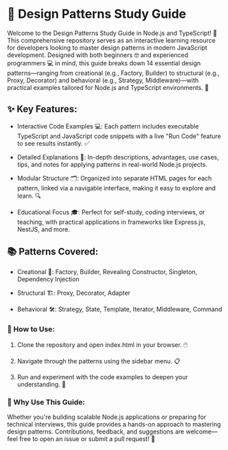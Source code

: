  # 🎨 Design Patterns Study Guide

Welcome to the Design Patterns Study Guide in Node.js and TypeScript! 🌟 This comprehensive repository serves as an interactive learning resource for developers looking to master design patterns in modern JavaScript development. Designed with both beginners 🤓 and experienced programmers 💻 in mind, this guide breaks down 14 essential design patterns—ranging from creational (e.g., Factory, Builder) to structural (e.g., Proxy, Decorator) and behavioral (e.g., Strategy, Middleware)—with practical examples tailored for Node.js and TypeScript environments. 🚀

## ✨ Key Features:

- Interactive Code Examples 💻: Each pattern includes executable TypeScript and JavaScript code snippets with a live "Run Code" feature to see results instantly. ✅

- Detailed Explanations 📝: In-depth descriptions, advantages, use cases, tips, and notes for applying patterns in real-world Node.js projects.

- Modular Structure 🗂️: Organized into separate HTML pages for each pattern, linked via a navigable interface, making it easy to explore and learn. 🔍

- Educational Focus 🎓: Perfect for self-study, coding interviews, or teaching, with practical applications in frameworks like Express.js, NestJS, and more.

## 📚 Patterns Covered:

- Creational 🌱: Factory, Builder, Revealing Constructor, Singleton, Dependency Injection

- Structural 🏗️: Proxy, Decorator, Adapter

- Behavioral 🛠️: Strategy, State, Template, Iterator, Middleware, Command

### 🚀 How to Use:

1. Clone the repository and open index.html in your browser. 🖱️

2. Navigate through the patterns using the sidebar menu. 📋

3. Run and experiment with the code examples to deepen your understanding. 🔧

### 🌟 Why Use This Guide:

Whether you're building scalable Node.js applications or preparing for technical interviews, this guide provides a hands-on approach to mastering design patterns. Contributions, feedback, and suggestions are welcome—feel free to open an issue or submit a pull request! 🙌
